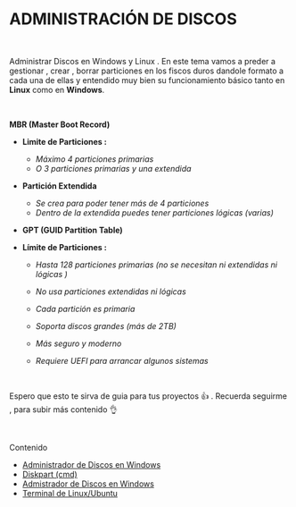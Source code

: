 # ADMINISTRACIÓN DE DISCOS 
<br>

Administrar Discos en Windows y Linux . En este tema vamos a preder a gestionar , crear , borrar particiones en los fiscos duros 
dandole formato a cada una de ellas y entendido muy bien su funcionamiento básico tanto en **Linux** como en **Windows**. 

<br>

**MBR (Master Boot Record)**

- **Limite de Particiones :**
  - *Máximo 4 particiones primarias*
  - *O 3 particiones primarias y una extendida* 
      
- **Partición Extendida** 

   - *Se crea para poder tener más de 4 particiones*
   - *Dentro de la extendida puedes tener particiones lógicas (varias)*  


- **GPT (GUID Partition Table)**

- **Límite de Particiones :**

   - *Hasta 128 particiones primarias (no se necesitan ni extendidas ni lógicas )*

   - *No usa particiones extendidas ni lógicas*

   - *Cada partición es primaria* 

   - *Soporta discos grandes (más de 2TB)*
   - *Más seguro y moderno* 
   - *Requiere UEFI para arrancar algunos sistemas*  

<br>

Espero que esto te sirva de guia para tus proyectos :+1: . Recuerda seguirme , para subir más contenido :ok_hand:

<br>

Contenido 
- [Administrador de Discos en Windows](./disk_w/README.md)
- [Diskpart (cmd)](./diskpart_cmd/README.md)
- [Admistrador de Discos en Windows](./disk_unix/README.md)
- [Terminal de Linux/Ubuntu](./cmd.unix/README.md)

